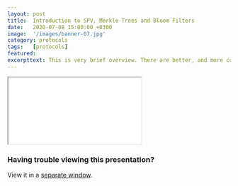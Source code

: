 ```yaml
---
layout: post
title:  Introduction to SPV, Merkle Trees and Bloom Filters
date:   2020-07-08 15:00:00 +0300
image:  '/images/banner-07.jpg'
category: protocols
tags:   [protocols]
featured:
excerpttext: This is very brief overview. There are better, and more complete introductions out there
---
```


<iframe class="tlu-iframe" src="/images/protocols/merkle-trees/PITCHME.html"></iframe>

### Having trouble viewing this presentation?

View it in a [separate window](/images/protocols/merkle-trees/PITCHME.html).
